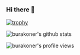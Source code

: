 ### Hi there 👋

<!--
**burakoner/burakoner** is a ✨ _special_ ✨ repository because its `README.md` (this file) appears on your GitHub profile.

Here are some ideas to get you started:

- 🔭 I’m currently working on ...
- 🌱 I’m currently learning ...
- 👯 I’m looking to collaborate on ...
- 🤔 I’m looking for help with ...
- 💬 Ask me about ...
- 📫 How to reach me: ...
- 😄 Pronouns: ...
- ⚡ Fun fact: ...
-->

[![trophy](https://github-profile-trophy.vercel.app/?username=burakoner)](https://github.com/burakoner)

![burakoner's github stats](https://github-readme-stats.vercel.app/api?username=burakoner&show_icons=true&hide_border=true)

![burakoner's profile views](https://komarev.com/ghpvc/?username=burakoner&label=Profile%20views&color=0e75b6&style=flat)

